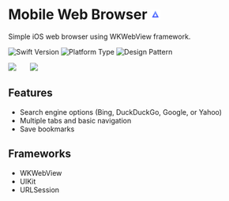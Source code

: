 # Mobile Web Browser <img src="Gifs/AcmeIcon1024x1024.png" width="20"/>

Simple iOS web browser using WKWebView framework.

![Swift Version](https://img.shields.io/badge/Swift-5.0-orange.svg?style=flat-square&logo=Swift&logoColor=white) ![Platform Type](https://img.shields.io/badge/Platform-iOS-blue.svg?style=flat-square&logo=Apple&logoColor=white) ![Design Pattern](https://img.shields.io/badge/Design%20Pattern-MVC-green)

<img src="Gifs/AcmeGIF1.gif" width="200"/>&emsp;&emsp;<img src="Gifs/AcmeGIF2.gif" width="200"/>

## Features
- Search engine options (Bing, DuckDuckGo, Google, or Yahoo)
- Multiple tabs and basic navigation
- Save bookmarks

## Frameworks
- WKWebView
- UIKit
- URLSession
